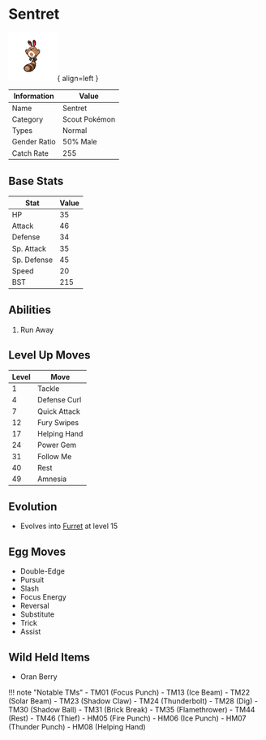 # Sentret

![Sentret](../images/pokemon/161.png){ align=left }

| Information | Value |
|------------|--------|
| Name | Sentret |
| Category | Scout Pokémon |
| Types | Normal |
| Gender Ratio | 50% Male |
| Catch Rate | 255 |

## Base Stats

| Stat | Value |
|------|-------|
| HP | 35 |
| Attack | 46 |
| Defense | 34 |
| Sp. Attack | 35 |
| Sp. Defense | 45 |
| Speed | 20 |
| BST | 215 |

## Abilities
1. Run Away

## Level Up Moves
| Level | Move |
|-------|------|
| 1 | Tackle |
| 4 | Defense Curl |
| 7 | Quick Attack |
| 12 | Fury Swipes |
| 17 | Helping Hand |
| 24 | Power Gem |
| 31 | Follow Me |
| 40 | Rest |
| 49 | Amnesia |

## Evolution
- Evolves into [Furret](162-furret.md) at level 15

## Egg Moves
- Double-Edge
- Pursuit
- Slash
- Focus Energy
- Reversal
- Substitute
- Trick
- Assist

## Wild Held Items
- Oran Berry

!!! note "Notable TMs"
    - TM01 (Focus Punch)
    - TM13 (Ice Beam)
    - TM22 (Solar Beam)
    - TM23 (Shadow Claw)
    - TM24 (Thunderbolt)
    - TM28 (Dig)
    - TM30 (Shadow Ball)
    - TM31 (Brick Break)
    - TM35 (Flamethrower)
    - TM44 (Rest)
    - TM46 (Thief)
    - HM05 (Fire Punch)
    - HM06 (Ice Punch)
    - HM07 (Thunder Punch)
    - HM08 (Helping Hand)
